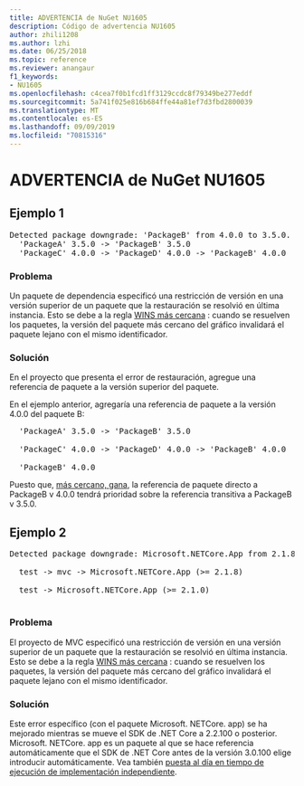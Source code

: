 ```yaml
---
title: ADVERTENCIA de NuGet NU1605
description: Código de advertencia NU1605
author: zhili1208
ms.author: lzhi
ms.date: 06/25/2018
ms.topic: reference
ms.reviewer: anangaur
f1_keywords:
- NU1605
ms.openlocfilehash: c4cea7f0b1fcd1ff3129ccdc8f79349be277eddf
ms.sourcegitcommit: 5a741f025e816b684ffe44a81ef7d3fbd2800039
ms.translationtype: MT
ms.contentlocale: es-ES
ms.lasthandoff: 09/09/2019
ms.locfileid: "70815316"
---
```

# <a name="nuget-warning-nu1605"></a>ADVERTENCIA de NuGet NU1605

## <a name="example-1"></a>Ejemplo 1

<pre>Detected package downgrade: 'PackageB' from 4.0.0 to 3.5.0. Reference the package directly from the project to select a different version.<br/>  'PackageA' 3.5.0 -> 'PackageB' 3.5.0<br/>  'PackageC' 4.0.0 -> 'PackageD' 4.0.0 -> 'PackageB' 4.0.0</pre>

### <a name="issue"></a>Problema
Un paquete de dependencia especificó una restricción de versión en una versión superior de un paquete que la restauración se resolvió en última instancia. Esto se debe a la regla [WINS más cercana](../../concepts/dependency-resolution.md#nearest-wins) : cuando se resuelven los paquetes, la versión del paquete más cercano del gráfico invalidará el paquete lejano con el mismo identificador.

### <a name="solution"></a>Solución
En el proyecto que presenta el error de restauración, agregue una referencia de paquete a la versión superior del paquete.

En el ejemplo anterior, agregaría una referencia de paquete a la versión 4.0.0 del paquete B:

<pre>
  'PackageA' 3.5.0 -> 'PackageB' 3.5.0<br/>
  'PackageC' 4.0.0 -> 'PackageD' 4.0.0 -> 'PackageB' 4.0.0<br/>
  'PackageB' 4.0.0
</pre>

Puesto que, [más cercano, gana](../../concepts/dependency-resolution.md#nearest-wins), la referencia de paquete directo a PackageB v 4.0.0 tendrá prioridad sobre la referencia transitiva a PackageB v 3.5.0.

## <a name="example-2"></a>Ejemplo 2

<pre>Detected package downgrade: Microsoft.NETCore.App from 2.1.8 to 2.1.0. Reference the package directly from the project to select a different version.<br/>
  test -> mvc -> Microsoft.NETCore.App (>= 2.1.8)<br/>
  test -> Microsoft.NETCore.App (>= 2.1.0)<br/>
</pre>

### <a name="issue"></a>Problema
El proyecto de MVC especificó una restricción de versión en una versión superior de un paquete que la restauración se resolvió en última instancia. Esto se debe a la regla [WINS más cercana](../../concepts/dependency-resolution.md#nearest-wins) : cuando se resuelven los paquetes, la versión del paquete más cercano del gráfico invalidará el paquete lejano con el mismo identificador.

### <a name="solution"></a>Solución
Este error específico (con el paquete Microsoft. NETCore. app) se ha mejorado mientras se mueve el SDK de .NET Core a 2.2.100 o posterior. Microsoft. NETCore. app es un paquete al que se hace referencia automáticamente que el SDK de .NET Core antes de la versión 3.0.100 elige introducir automáticamente. Vea también [puesta al día en tiempo de ejecución de implementación independiente](/dotnet/core/deploying/runtime-patch-selection).
